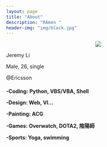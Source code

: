 ```yaml
---
layout: page
title: "About"
description: "RAmen "
header-img: "img/black.jpg"
---
```



<center>
    <p><img src="http://ww1.sinaimg.cn/large/62400002jw8f6m4ylzdakj202s02sdfm.jpg" align="center"></p>
</center>

Jeremy Li

Male, 26, single

@Ericsson

<h4/>

-Coding: Python, VBS/VBA, Shell

-Design: Web, VI...

-Painting: ACG

-Games: Overwatch, DOTA2, 陰陽師

-Sports: Yoga, swimming









